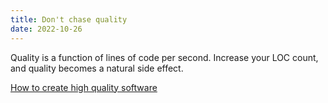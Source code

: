 ```yaml
---
title: Don't chase quality
date: 2022-10-26
---
```


Quality is a function of lines of code per second. Increase your LOC count, and quality becomes a natural side effect.

[How to create high quality software](https://www.linkedin.com/pulse/how-create-high-quality-software-aista?trk=pulse-article_more-articles_related-content-card)
